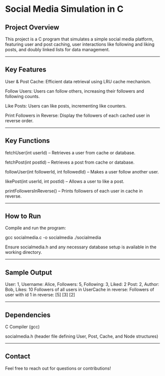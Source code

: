 # Social Media Simulation in C

## Project Overview

This project is a C program that simulates a simple social media platform, featuring user and post caching, user interactions like following and liking posts, and doubly linked lists for data management.

---

## Key Features

User & Post Cache: Efficient data retrieval using LRU cache mechanism.

Follow Users: Users can follow others, increasing their followers and following counts.

Like Posts: Users can like posts, incrementing like counters.

Print Followers in Reverse: Display the followers of each cached user in reverse order.

---

## Key Functions

fetchUser(int userId) – Retrieves a user from cache or database.

fetchPost(int postId) – Retrieves a post from cache or database.

followUser(int followerId, int followedId) – Makes a user follow another user.

likePost(int userId, int postId) – Allows a user to like a post.

printFollowersInReverse() – Prints followers of each user in cache in reverse.

---

## How to Run

Compile and run the program:

gcc socialmedia.c -o socialmedia
./socialmedia

Ensure socialmedia.h and any necessary database setup is available in the working directory.

---

## Sample Output

User: 1, Username: Alice, Followers: 5, Following: 3, Liked: 2
Post: 2, Author: Bob, Likes: 10
Followers of all users in UserCache in reverse:
Followers of user with id 1 in reverse:
[5] [3] [2]

---

## Dependencies

C Compiler (gcc)

socialmedia.h (header file defining User, Post, Cache, and Node structures)

---

## Contact

Feel free to reach out for questions or contributions!
